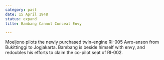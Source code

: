```yaml
---
category: past
date: 15 April 1948
status: expand
title: Bambang Cannot Conceal Envy

---
```



Moeljono pilots the newly purchased twin-engine
RI-005 Avro-anson from Bukittinggi to Jogjakarta. Bambang is beside
himself with envy, and redoubles his efforts to claim the co-pilot seat
of RI-002.
